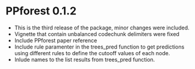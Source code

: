 # PPforest 0.1.2

* This is the third release of the package, minor changes were included.
* Vignette  that contain unbalanced codechunk delimiters were fixed
* Include PPforest paper reference
* Include rule paramenter in the trees_pred function to get predictions using different  rules to define the cutooff values of each node.
* Inlude names  to the list results from trees_pred function.
